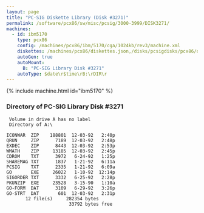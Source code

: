 ```yaml
---
layout: page
title: "PC-SIG Diskette Library (Disk #3271)"
permalink: /software/pcx86/sw/misc/pcsig/3000-3999/DISK3271/
machines:
  - id: ibm5170
    type: pcx86
    config: /machines/pcx86/ibm/5170/cga/1024kb/rev3/machine.xml
    diskettes: /machines/pcx86/diskettes.json,/disks/pcsigdisks/pcx86/diskettes.json
    autoGen: true
    autoMount:
      B: "PC-SIG Library Disk #3271"
    autoType: $date\r$time\rB:\rDIR\r
---
```


{% include machine.html id="ibm5170" %}

### Directory of PC-SIG Library Disk #3271

     Volume in drive A has no label
     Directory of A:\

    ICONWAR  ZIP    188801  12-03-92   2:40p
    QRUN     ZIP      7189  12-03-92   2:48p
    EXDEC    ZIP      8443  12-03-92   2:53p
    WMATH    ZIP     13185  12-03-92   2:45p
    CDROM    TXT      3972   6-24-92   1:25p
    SHAREMAG TXT      1837   1-21-92   6:11a
    PCSIG    TXT      2335   1-21-92   6:09a
    GO       EXE     26022   1-10-92  12:14p
    SIGORDER TXT      3332   6-25-92   2:28p
    PKUNZIP  EXE     23528   3-15-90   1:10a
    GO-FORM  DAT      3109   6-29-92   3:26p
    GO-STRT  DAT       601  12-03-92   2:31p
           12 file(s)     282354 bytes
                           33792 bytes free
